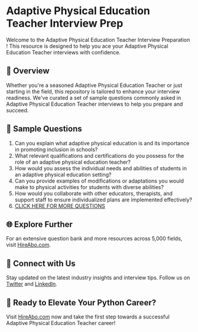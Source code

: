 # Adaptive Physical Education Teacher Interview Prep

Welcome to the Adaptive Physical Education Teacher Interview Preparation ! This resource is designed to help you ace your Adaptive Physical Education Teacher interviews with confidence.

## 🚀 Overview

Whether you're a seasoned Adaptive Physical Education Teacher or just starting in the field, this repository is tailored to enhance your interview readiness. We've curated a set of sample questions commonly asked in Adaptive Physical Education Teacher interviews to help you prepare and succeed.

## 📝 Sample Questions

1. Can you explain what adaptive physical education is and its importance in promoting inclusion in schools?
2. What relevant qualifications and certifications do you possess for the role of an adaptive physical education teacher?
3. How would you assess the individual needs and abilities of students in an adaptive physical education setting?
4. Can you provide examples of modifications or adaptations you would make to physical activities for students with diverse abilities?
5. How would you collaborate with other educators, therapists, and support staff to ensure individualized plans are implemented effectively?
6. [CLICK HERE FOR MORE QUESTIONS](https://hireabo.com/job/15_4_1/Adaptive%20Physical%20Education%20Teacher)

## 🌐 Explore Further

For an extensive question bank and more resources across 5,000 fields, visit [HireAbo.com](https://www.hireabo.com).

## 📱 Connect with Us

Stay updated on the latest industry insights and interview tips. Follow us on [Twitter](https://twitter.com/hireabo) and [LinkedIn](https://www.linkedin.com/in/hire-abo-3609972a8/).

## 🚀 Ready to Elevate Your Python Career?

Visit [HireAbo.com](https://www.hireabo.com) now and take the first step towards a successful Adaptive Physical Education Teacher career!